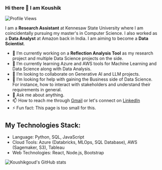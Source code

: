 ### Hi there 👋 I am Koushik


![Profile Views](https://komarev.com/ghpvc/?username=Koushikgoud)

I am a **Research Assistant** at Kennesaw State University where I am coincidentally pursuing my master's in Computer Science. I also worked as a **Data Analyst** at Amazon back in India. I am aiming to become a **Data Scientist**.

- 🔭 I’m currently working on a **Reflection Analysis Tool** as my research project and multiple Data Science projects on the side.
- 🌱 I’m currently learning Azure and AWS tools for Machine Learning and Data Science along with Data Analysis.
- 👯 I’m looking to collaborate on Generative AI and LLM projects.
- 🤔 I’m looking for help with gaining the Business side of Data Science. For instance, how to interact with stakeholders and understand their requirements in general.
- 💬 Ask me about anything. 
- 📫 How to reach me through [Gmail](dindukoushikgoud@gmail.com) or let's connect on [LinkedIn](https://www.linkedin.com/in/koushik-dindu-258302171/) 
- ⚡ Fun fact: This page is too small for this.

## My Technologies Stack:

- Language: Python, SQL, JavaScript
- Cloud Tools: Azure (Databricks, MLOps, SQL Database), AWS (Sagemaker, S3), Tableau
- Web Technologies: React, Node.js, Bootstrap

![Koushikgoud's GitHub stats](https://github-readme-stats.vercel.app/api?username=Koushikgoud&show_icons=true)

